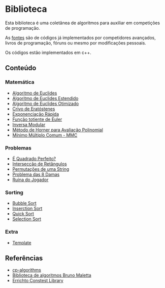 # Biblioteca

Esta biblioteca é uma coletânea de algoritmos para auxiliar em competições de programação. 

As [fontes](#referências) são de códigos já implementados por competidores avançados, livros de programação, fóruns
ou mesmo por modificações pessoais.

Os códigos estão implementados em c++.

## Conteúdo

### Matemática

- [Algoritmo de Euclides](https://github.com/GabrielCFormiga/Biblioteca/blob/main/Codigo/Matematica/gcd.cpp)
- [Algoritmo de Euclides Estendido](https://github.com/GabrielCFormiga/Biblioteca/blob/main/Codigo/Matematica/gcdExtended.cpp)
- [Algoritmo de Euclides Otimizado](https://github.com/GabrielCFormiga/Biblioteca/blob/main/Codigo/Matematica/gcdBinary.cpp)
- [Crivo de Eratóstenes](https://github.com/GabrielCFormiga/Biblioteca/blob/main/Codigo/Matematica/sieve.cpp)
- [Exponenciação Rápida](https://github.com/GabrielCFormiga/Biblioteca/blob/main/Codigo/Matematica/binPow.cpp)
- [Função totiente de Euler](https://github.com/GabrielCFormiga/Biblioteca/blob/main/Codigo/Matematica/phi.cpp)
- [Inversa Modular](https://github.com/GabrielCFormiga/Biblioteca/blob/main/Codigo/Matematica/modularInverse.cpp)
- [Método de Horner para Avaliação Polinomial](https://github.com/GabrielCFormiga/Biblioteca/blob/main/Codigo/Matematica/Horner.cpp)
- [Mínimo Múltiplo Comum - MMC](https://github.com/GabrielCFormiga/Biblioteca/blob/main/Codigo/Matematica/lcm.cpp)

### Problemas

- [É Quadrado Perfeito?](https://github.com/GabrielCFormiga/Biblioteca/blob/main/Codigo/Problemas/perfectSquare.cpp)
- [Intersecção de Retângulos](https://github.com/GabrielCFormiga/Biblioteca/blob/main/Codigo/Problemas/rectangleIntersection.cpp)
- [Permutações de uma String](https://github.com/GabrielCFormiga/Biblioteca/blob/main/Codigo/Problemas/stringPermutation.cpp)
- [Problema das 8 Damas](https://github.com/GabrielCFormiga/Biblioteca/blob/main/Codigo/Problemas/8queensPuzzle.cpp)
- [Ruína do Jogador](https://github.com/GabrielCFormiga/Biblioteca/blob/main/Codigo/Problemas/Gambler'sRuin.cpp)

### Sorting

- [Bubble Sort](https://github.com/GabrielCFormiga/Biblioteca/blob/main/Codigo/Sorting/BubbleSort.cpp)
- [Inserction Sort](https://github.com/GabrielCFormiga/Biblioteca/blob/main/Codigo/Sorting/InserctionSort.cpp)
- [Quick Sort](https://github.com/GabrielCFormiga/Biblioteca/blob/main/Codigo/Sorting/QuickSort.cpp)
- [Selection Sort](https://github.com/GabrielCFormiga/Biblioteca/blob/main/Codigo/Sorting/SelectionSort.cpp)

### Extra

- [Template](https://github.com/GabrielCFormiga/Biblioteca/blob/main/Codigo/Extra/template.cpp)

## Referências

- [cp-algorithms](https://github.com/cp-algorithms/cp-algorithms)
- [Biblioteca de algoritmos Bruno Maletta](https://github.com/brunomaletta/Biblioteca)
- [Errichto Constest Library](https://github.com/Errichto/contest_library)
